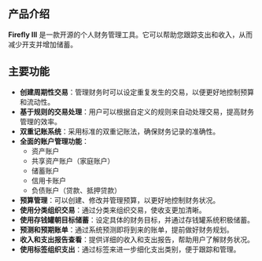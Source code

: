 ## 产品介绍

**Firefly III** 是一款开源的个人财务管理工具。它可以帮助您跟踪支出和收入，从而减少开支并增加储蓄。

## 主要功能

- **创建周期性交易**：管理财务时可以设定重复发生的交易，以便更好地控制预算和流动性。
- **基于规则的交易处理**：用户可以根据自定义的规则来自动处理交易，提高财务管理的效率。
- **双重记账系统**：采用标准的双重记账法，确保财务记录的准确性。
- **全面的账户管理功能**：
    - 资产账户
    - 共享资产账户（家庭账户）
    - 储蓄账户
    - 信用卡账户
    - 负债账户（贷款、抵押贷款）
- **预算管理**：可以创建、修改并管理预算，以更好地控制财务状况。
- **使用分类组织交易**：通过分类来组织交易，使收支更加清晰。
- **使用存钱罐朝目标储蓄**：设定具体的财务目标，并通过存钱罐系统积极储蓄。
- **预测和预期账单**：通过系统预测即将到来的账单，提前做好财务规划。
- **收入和支出报告查看**：提供详细的收入和支出报告，帮助用户了解财务状况。
- **使用标签组织支出**：通过标签来进一步细化支出类别，便于跟踪和管理。
